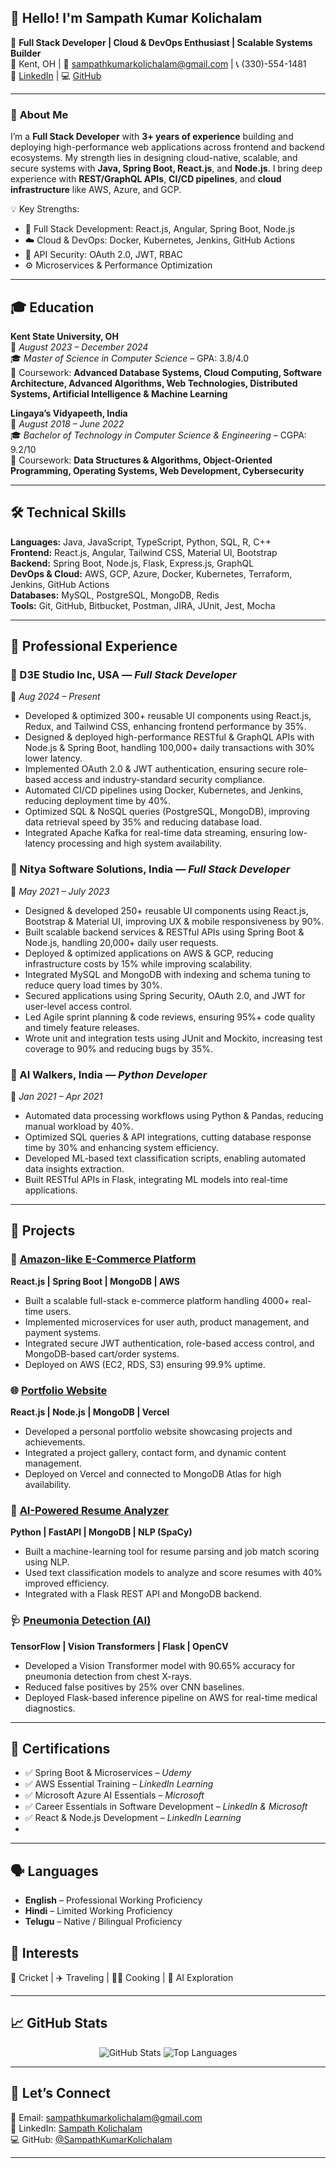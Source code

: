 ## 👋 Hello! I'm Sampath Kumar Kolichalam

🚀 **Full Stack Developer | Cloud & DevOps Enthusiast | Scalable Systems Builder**  
📍 Kent, OH | 📧 [sampathkumarkolichalam@gmail.com](mailto:sampathkumarkolichalam@gmail.com) | 📞 (330)-554-1481  
🔗 [LinkedIn](https://www.linkedin.com/in/sampath-kumar-kolichalam-18b57b1ab/) | 💻 [GitHub](https://github.com/SampathKumarKolichalam)

---

### 🧠 **About Me**

I’m a **Full Stack Developer** with **3+ years of experience** building and deploying high-performance web applications across frontend and backend ecosystems. My strength lies in designing cloud-native, scalable, and secure systems with **Java, Spring Boot, React.js**, and **Node.js**. I bring deep experience with **REST/GraphQL APIs**, **CI/CD pipelines**, and **cloud infrastructure** like AWS, Azure, and GCP.

💡 Key Strengths:
- 🔧 Full Stack Development: React.js, Angular, Spring Boot, Node.js  
- ☁️ Cloud & DevOps: Docker, Kubernetes, Jenkins, GitHub Actions  
- 🔐 API Security: OAuth 2.0, JWT, RBAC  
- ⚙️ Microservices & Performance Optimization

---

## 🎓 **Education**

**Kent State University, OH**  
📅 *August 2023 – December 2024*  
🎓 *Master of Science in Computer Science* – GPA: 3.8/4.0  
📌 Coursework: **Advanced Database Systems, Cloud Computing, Software Architecture, Advanced Algorithms, Web Technologies, Distributed Systems, Artificial Intelligence & Machine Learning**  

**Lingaya’s Vidyapeeth, India**  
📅 *August 2018 – June 2022*  
🎓 *Bachelor of Technology in Computer Science & Engineering* – CGPA: 9.2/10  
📌 Coursework: **Data Structures & Algorithms, Object-Oriented Programming, Operating Systems, Web Development, Cybersecurity** 

---

## 🛠️ **Technical Skills**

**Languages:** Java, JavaScript, TypeScript, Python, SQL, R, C++  
**Frontend:** React.js, Angular, Tailwind CSS, Material UI, Bootstrap  
**Backend:** Spring Boot, Node.js, Flask, Express.js, GraphQL  
**DevOps & Cloud:** AWS, GCP, Azure, Docker, Kubernetes, Terraform, Jenkins, GitHub Actions  
**Databases:** MySQL, PostgreSQL, MongoDB, Redis  
**Tools:** Git, GitHub, Bitbucket, Postman, JIRA, JUnit, Jest, Mocha

---

## 💼 **Professional Experience**

### 🏢 D3E Studio Inc, USA — *Full Stack Developer*  
📅 *Aug 2024 – Present*

- Developed & optimized 300+ reusable UI components using React.js, Redux, and Tailwind CSS, enhancing frontend performance by 35%.
- Designed & deployed high-performance RESTful & GraphQL APIs with Node.js & Spring Boot, handling 100,000+ daily transactions with 30% lower latency.
- Implemented OAuth 2.0 & JWT authentication, ensuring secure role-based access and industry-standard security compliance.
- Automated CI/CD pipelines using Docker, Kubernetes, and Jenkins, reducing deployment time by 40%.
- Optimized SQL & NoSQL queries (PostgreSQL, MongoDB), improving data retrieval speed by 35% and reducing database load.
- Integrated Apache Kafka for real-time data streaming, ensuring low-latency processing and high system availability.

### 🏢 Nitya Software Solutions, India — *Full Stack Developer*  
📅 *May 2021 – July 2023*

- Designed & developed 250+ reusable UI components using React.js, Bootstrap & Material UI, improving UX & mobile responsiveness by 90%.
- Built scalable backend services & RESTful APIs using Spring Boot & Node.js, handling 20,000+ daily user requests.
- Deployed & optimized applications on AWS & GCP, reducing infrastructure costs by 15% while improving scalability.
- Integrated MySQL and MongoDB with indexing and schema tuning to reduce query load times by 30%.
- Secured applications using Spring Security, OAuth 2.0, and JWT for user-level access control.
- Led Agile sprint planning & code reviews, ensuring 95%+ code quality and timely feature releases.
- Wrote unit and integration tests using JUnit and Mockito, increasing test coverage to 90% and reducing bugs by 35%.

### 🏢 AI Walkers, India — *Python Developer*  
📅 *Jan 2021 – Apr 2021*

- Automated data processing workflows using Python & Pandas, reducing manual workload by 40%.
- Optimized SQL queries & API integrations, cutting database response time by 30% and enhancing system efficiency.
- Developed ML-based text classification scripts, enabling automated data insights extraction.
- Built RESTful APIs in Flask, integrating ML models into real-time applications.

---

## 🌟 **Projects**

### 🛒 [Amazon-like E-Commerce Platform](https://github.com/SampathKumarKolichalam/Amazon-Clone-Web-Application)  
**React.js | Spring Boot | MongoDB | AWS**  
- Built a scalable full-stack e-commerce platform handling 4000+ real-time users.  
- Implemented microservices for user auth, product management, and payment systems.  
- Integrated secure JWT authentication, role-based access control, and MongoDB-based cart/order systems.  
- Deployed on AWS (EC2, RDS, S3) ensuring 99.9% uptime.

### 🌐 [Portfolio Website](https://github.com/SampathKumarKolichalam/Portfolio-Website)  
**React.js | Node.js | MongoDB | Vercel**  
- Developed a personal portfolio website showcasing projects and achievements.  
- Integrated a project gallery, contact form, and dynamic content management.  
- Deployed on Vercel and connected to MongoDB Atlas for high availability.

### 📄 [AI-Powered Resume Analyzer](https://github.com/SampathKumarKolichalam/Smart-Resume-Analysis-Using-NLP)  
**Python | FastAPI | MongoDB | NLP (SpaCy)**  
- Built a machine-learning tool for resume parsing and job match scoring using NLP.  
- Used text classification models to analyze and score resumes with 40% improved efficiency.  
- Integrated with a Flask REST API and MongoDB backend.

### 🩺 [Pneumonia Detection (AI)](https://github.com/K-Roshini-Reddy/Capstone---Team_2)  
**TensorFlow | Vision Transformers | Flask | OpenCV**  
- Developed a Vision Transformer model with 90.65% accuracy for pneumonia detection from chest X-rays.  
- Reduced false positives by 25% over CNN baselines.  
- Deployed Flask-based inference pipeline on AWS for real-time medical diagnostics.

---

## 📜 **Certifications**

- ✅ Spring Boot & Microservices – *Udemy*  
- ✅ AWS Essential Training – *LinkedIn Learning*  
- ✅ Microsoft Azure AI Essentials – *Microsoft*  
- ✅ Career Essentials in Software Development – *LinkedIn & Microsoft*  
- ✅ React & Node.js Development – *LinkedIn Learning*
- 
---

## 🗣️ Languages

- **English** – Professional Working Proficiency  
- **Hindi** – Limited Working Proficiency  
- **Telugu** – Native / Bilingual Proficiency

## 🎯 **Interests**

🏏 Cricket | ✈️ Traveling | 👨‍🍳 Cooking | 🤖 AI Exploration  

---

## 📈 **GitHub Stats**

<p align="center">
  <img src="https://github-readme-stats.vercel.app/api?username=SampathKumarKolichalam&show_icons=true&theme=dark" alt="GitHub Stats"/>
  <img src="https://github-readme-stats.vercel.app/api/top-langs/?username=SampathKumarKolichalam&layout=compact&theme=dark" alt="Top Languages"/>
</p>

---

## 🤝 **Let’s Connect**

📧 Email: [sampathkumarkolichalam@gmail.com](mailto:sampathkumarkolichalam@gmail.com)  
🔗 LinkedIn: [Sampath Kolichalam](https://www.linkedin.com/in/sampath-kumar-kolichalam-18b57b1ab/)  
💻 GitHub: [@SampathKumarKolichalam](https://github.com/SampathKumarKolichalam)

---

